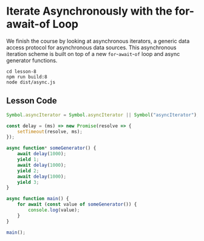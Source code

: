 # Iterate Asynchronously with the for-await-of Loop

We finish the course by looking at asynchronous iterators, a generic data access protocol for asynchronous data sources. This asynchronous iteration scheme is built on top of a new `for`-`await`-`of` loop and async generator functions.

```
cd lesson-8
npm run build:8
node dist/async.js
```

## Lesson Code

```js
Symbol.asyncIterator = Symbol.asyncIterator || Symbol("asyncIterator");

const delay = (ms) => new Promise(resolve => {
    setTimeout(resolve, ms);
});

async function* someGenerator() {
    await delay(1000);
    yield 1;
    await delay(1000);
    yield 2;
    await delay(1000);
    yield 3;
}

async function main() {
    for await (const value of someGenerator()) {
        console.log(value);
    }
}

main();
```
